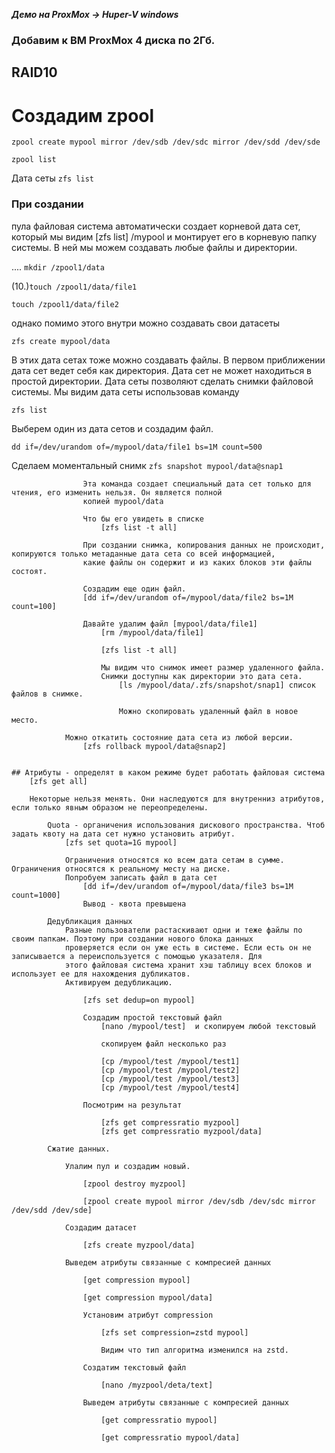 ***Демо на ProxMox -> Huper-V windows***

### Добавим к ВМ ProxMox 4 диска по 2Гб. ###

## RAID10 ##
		
# Создадим zpool #
		
`zpool create mypool mirror /dev/sdb /dev/sdc mirror /dev/sdd /dev/sde`
			
`zpool list`
			
Дата сеты
`zfs list`
		
### При создании ### 
пула файловая система автоматически создает корневой дата сет, который мы видим [zfs list] /mypool и монтирует его в корневую папку системы. В ней мы можем создавать любые файлы и директории.
			
.... `mkdir /zpool1/data`

(10.)`touch /zpool1/data/file1`

`touch /zpool1/data/file2`
			
однако помимо этого внутри можно создавать свои датасеты

`zfs create mypool/data`
			
В этих дата сетах тоже можно создавать файлы. В первом приближении дата сет ведет себя как директория. Дата сет не может находиться в простой директории.
Дата сеты позволяют сделать снимки файловой системы. Мы видим дата сеты использовав команду 

`zfs list`

Выберем один из дата сетов и создадим файл.

`dd if=/dev/urandom of=/mypool/data/file1 bs=1M count=500`
					
Сделаем моментальный снимк
`zfs snapshot mypool/data@snap1`
					
					Эта команда создает специальный дата сет только для чтения, его изменить нельзя. Он является полной 
					копией mypool/data
					
					Что бы его увидеть в списке
						[zfs list -t all]
												
					При создании снимка, копирования данных не происходит, копируются только метаданные дата сета со всей информацией,
					какие файлы он содержит и из каких блоков эти файлы состоят.
					
					Cоздадим еще один файл.
					[dd if=/dev/urandom of=/mypool/data/file2 bs=1M count=100]
					
					Давайте удалим файл [mypool/data/file1]	
						[rm /mypool/data/file1]
						
						[zfs list -t all]
						
						Мы видим что снимок имеет размер удаленного файла.
						Снимки доступны как директории это дата сета.
							[ls /mypool/data/.zfs/snapshot/snap1] список файлов в снимке.
							
							Можно скопировать удаленный файл в новое место.
							
				Можно откатить состояние дата сета из любой версии.
					[zfs rollback mypool/data@snap2]
					
				
	## Атрибуты - определят в каком режиме будет работать файловая система
		[zfs get all]
		
		Некоторые нельзя менять. Они наследуются для внутренниз атрибутов, если только явным образом не переопределены.
							
			Quota - органичения использования дискового пространства. Чтоб задать квоту на дата сет нужно установить атрибут.
				[zfs set quota=1G mypool]
						
				Ограничения относятся ко всем дата сетам в сумме. Ограничения относятся к реальному месту на диске.
				Попробуем записать файл в дата сет
					[dd if=/dev/urandom of=/mypool/data/file3 bs=1M count=1000]
					Вывод - квота превышена
					
			Дедубликация данных
				Разные пользователи растаскивают одни и теже файлы по своим папкам. Поэтому при создании нового блока данных 
				проверяется если он уже есть в системе. Если есть он не записывается а переиспользуется с помощью указателя. Для 
				этого файловая система хранит хэш таблицу всех блоков и использует ее для нахождения дубликатов. 
				Активируем дедубликацию.
					
					[zfs set dedup=on mypool]
					
					Создадим простой текстовый файл
						[nano /mypool/test]  и скопируем любой текстовый
						
						скопируем файл несколько раз
						
						[cp /mypool/test /mypool/test1]
						[cp /mypool/test /mypool/test2]
						[cp /mypool/test /mypool/test3]
						[cp /mypool/test /mypool/test4]
						
					Посмотрим на результат
					
						[zfs get compressratio myzpool]
						[zfs get compressratio myzpool/data]					
					
			Сжатие данных.
				
				Улалим пул и создадим новый.
				
					[zpool destroy myzpool]
					
					[zpool create mypool mirror /dev/sdb /dev/sdc mirror /dev/sdd /dev/sde]
					
				Создадим датасет 
					
					[zfs create myzpool/data]
					
				Выведем атрибуты связанные с компресией данных
					
					[get compression mypool]
					
					[get compression mypool/data]
					
					Установим атрибут compression
					
						[zfs set compression=zstd mypool]
						
						Видим что тип алгоритма изменился на zstd.
						
					Создатим текстовый файл
						
						[nano /myzpool/deta/text]						
					
					Выведем атрибуты связанные с компресией данных
				
						[get compressratio mypool]
						
						[get compressratio mypool/data]
